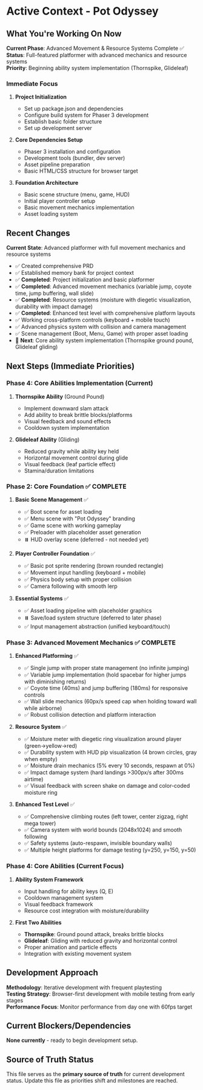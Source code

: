 # Active Context - Pot Odyssey

## What You're Working On Now

**Current Phase**: Advanced Movement & Resource Systems Complete ✅  
**Status**: Full-featured platformer with advanced mechanics and resource systems  
**Priority**: Beginning ability system implementation (Thornspike, Glideleaf)

### Immediate Focus
1. **Project Initialization**
   - Set up package.json and dependencies
   - Configure build system for Phaser 3 development
   - Establish basic folder structure
   - Set up development server

2. **Core Dependencies Setup**
   - Phaser 3 installation and configuration
   - Development tools (bundler, dev server)
   - Asset pipeline preparation
   - Basic HTML/CSS structure for browser target

3. **Foundation Architecture**
   - Basic scene structure (menu, game, HUD)
   - Initial player controller setup
   - Basic movement mechanics implementation
   - Asset loading system

## Recent Changes

**Current State**: Advanced platformer with full movement mechanics and resource systems
- ✅ Created comprehensive PRD
- ✅ Established memory bank for project context  
- ✅ **Completed**: Project initialization and basic platformer
- ✅ **Completed**: Advanced movement mechanics (variable jump, coyote time, jump buffering, wall slide)
- ✅ **Completed**: Resource systems (moisture with diegetic visualization, durability with impact damage)
- ✅ **Completed**: Enhanced test level with comprehensive platform layouts
- ✅ Working cross-platform controls (keyboard + mobile touch)
- ✅ Advanced physics system with collision and camera management
- ✅ Scene management (Boot, Menu, Game) with proper asset loading
- 🚧 **Next**: Core ability system implementation (Thornspike ground pound, Glideleaf gliding)

## Next Steps (Immediate Priorities)

### Phase 4: Core Abilities Implementation (Current)
1. **Thornspike Ability** (Ground Pound)
   - Implement downward slam attack
   - Add ability to break brittle blocks/platforms
   - Visual feedback and sound effects
   - Cooldown system implementation

2. **Glideleaf Ability** (Gliding)
   - Reduced gravity while ability key held
   - Horizontal movement control during glide
   - Visual feedback (leaf particle effect)
   - Stamina/duration limitations

### Phase 2: Core Foundation ✅ **COMPLETE**
1. **Basic Scene Management** ✅
   - ✅ Boot scene for asset loading
   - ✅ Menu scene with "Pot Odyssey" branding
   - ✅ Game scene with working gameplay
   - ✅ Preloader with placeholder asset generation
   - ⏸️ HUD overlay scene (deferred - not needed yet)

2. **Player Controller Foundation** ✅ 
   - ✅ Basic pot sprite rendering (brown rounded rectangle)
   - ✅ Movement input handling (keyboard + mobile)
   - ✅ Physics body setup with proper collision
   - ✅ Camera following with smooth lerp

3. **Essential Systems** ✅
   - ✅ Asset loading pipeline with placeholder graphics
   - ⏸️ Save/load system structure (deferred to later phase)
   - ✅ Input management abstraction (unified keyboard/touch)

### Phase 3: Advanced Movement Mechanics ✅ **COMPLETE**
1. **Enhanced Platforming** ✅
   - ✅ Single jump with proper state management (no infinite jumping)
   - ✅ Variable jump implementation (hold spacebar for higher jumps with diminishing returns)
   - ✅ Coyote time (40ms) and jump buffering (180ms) for responsive controls
   - ✅ Wall slide mechanics (60px/s speed cap when holding toward wall while airborne)
   - ✅ Robust collision detection and platform interaction

2. **Resource System** ✅
   - ✅ Moisture meter with diegetic ring visualization around player (green→yellow→red)
   - ✅ Durability system with HUD pip visualization (4 brown circles, gray when empty)
   - ✅ Moisture drain mechanics (5% every 10 seconds, respawn at 0%)
   - ✅ Impact damage system (hard landings >300px/s after 300ms airtime)
   - ✅ Visual feedback with screen shake on damage and color-coded moisture ring

3. **Enhanced Test Level** ✅
   - ✅ Comprehensive climbing routes (left tower, center zigzag, right mega tower)
   - ✅ Camera system with world bounds (2048x1024) and smooth following
   - ✅ Safety systems (auto-respawn, invisible boundary walls)
   - ✅ Multiple height platforms for damage testing (y=250, y=150, y=50)

### Phase 4: Core Abilities (Current Focus)
1. **Ability System Framework**
   - Input handling for ability keys (Q, E)
   - Cooldown management system
   - Visual feedback framework
   - Resource cost integration with moisture/durability

2. **First Two Abilities**
   - **Thornspike**: Ground pound attack, breaks brittle blocks
   - **Glideleaf**: Gliding with reduced gravity and horizontal control
   - Proper animation and particle effects
   - Integration with existing movement system

## Development Approach

**Methodology**: Iterative development with frequent playtesting  
**Testing Strategy**: Browser-first development with mobile testing from early stages  
**Performance Focus**: Monitor performance from day one with 60fps target

## Current Blockers/Dependencies

**None currently** - ready to begin development setup.

## Source of Truth Status

This file serves as the **primary source of truth** for current development status. Update this file as priorities shift and milestones are reached.
